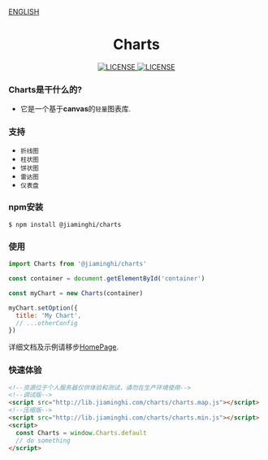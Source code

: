 [ENGLISH](./README_EN.md)

<h1 align="center">Charts</h1>

<p align="center">
    <a href="https://github.com/DataV-Team/charts/blob/master/LICENSE">
        <img src="https://img.shields.io/github/license/DataV-Team/charts.svg" alt="LICENSE" />
    </a>
    <a href="https://www.npmjs.com/package/@jiaminghi/charts">
        <img src="https://img.shields.io/npm/v/@jiaminghi/charts.svg" alt="LICENSE" />
    </a>
</p>

### Charts是干什么的?

- 它是一个基于**canvas**的`轻量`图表库.

### 支持

* `折线图`
* `柱状图`
* `饼状图`
* `雷达图`
* `仪表盘`

### npm安装

```shell
$ npm install @jiaminghi/charts
```

### 使用

```javascript
import Charts from '@jiaminghi/charts'

const container = document.getElementById('container')

const myChart = new Charts(container)

myChart.setOption({
  title: 'My Chart',
  // ...otherConfig
})
```

详细文档及示例请移步[HomePage](http://charts.jiaminghi.com).

### 快速体验

```html
<!--资源位于个人服务器仅供体验和测试，请勿在生产环境使用-->
<!--调试版-->
<script src="http://lib.jiaminghi.com/charts/charts.map.js"></script>
<!--压缩版-->
<script src="http://lib.jiaminghi.com/charts/charts.min.js"></script>
<script>
  const Charts = window.Charts.default
  // do something
</script>
```